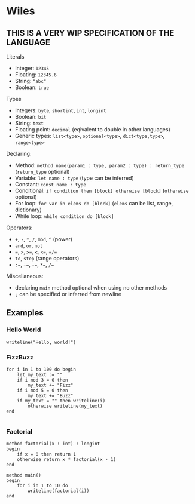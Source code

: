 # Wiles

## THIS IS A VERY WIP SPECIFICATION OF THE LANGUAGE

Literals

- Integer: `12345`
- Floating: `12345.6`
- String: `"abc"`
- Boolean: `true`

Types
- Integers: `byte`, `shortint`, `int`, `longint`
- Boolean: `bit`
- String: `text`
- Floating point: `decimal` (eqivalent to double in other languages)
- Generic types: `list<type>`, `optional<type>`, `dict<type,type>`, `range<type>`

Declaring:
- Method: `method name(param1 : type, param2 : type) : return_type` (`return_type` optional)
- Variable: `let name : type` (type can be inferred)
- Constant: `const name : type`
- Conditional: `if condition then [block] otherwise [block]` (`otherwise` optional)
- For loop: `for var in elems do [block]` (`elems` can be list, range, dictionary)
- While loop: `while condition do [block]`

Operators:
- `+`, `-`, `*`, `/`, `mod`, `^` (power)
- `and`, `or`, `not`
- `=`, `>`, `>=`, `<`, `<=`, `=/=`
- `to`, `step` (range operators)
- `:=`, `+=`, `-=`, `*=`, `/=`

Miscellaneous:
- declaring `main` method optional when using no other methods
- `;` can be specified or inferred from newline

## Examples
### Hello World
```
writeline("Hello, world!")
```
### FizzBuzz
```
for i in 1 to 100 do begin
    let my_text := ""
    if i mod 3 = 0 then
        my_text += "Fizz"
    if i mod 5 = 0 then
        my_text += "Buzz"
    if my_text = "" then writeline(i)
        otherwise writeline(my_text)
end
    
```
### Factorial

```
method factorial(x : int) : longint
begin
    if x = 0 then return 1
    otherwise return x * factorial(x - 1)
end

method main()
begin
    for i in 1 to 10 do
        writeline(factorial(i))
end

```
